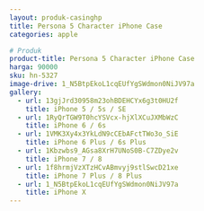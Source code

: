 ```yaml
---
layout: produk-casinghp
title: Persona 5 Character iPhone Case
categories: apple

# Produk
product-title: Persona 5 Character iPhone Case
harga: 90000
sku: hn-5327
image-drive: 1_N5BtpEkoL1cqEUfYgSWdmon0NiJV97a
gallery:
  - url: 13gjJrd30958m23ohBDEHCYx6g3t0HU2f
    title: iPhone 5 / 5s / SE
  - url: 1RyQrTGW9T0hcYSVcx-hjXlXCuJXMbWzC
    title: iPhone 6 / 6s
  - url: 1VMK3Xy4x3YkLdN9cCEbAFctTWo3o_SiE
    title: iPhone 6 Plus / 6s Plus
  - url: 1Kbzwbs9_AGsa8XrH7UNoS0B-C7ZDye2v
    title: iPhone 7 / 8
  - url: 1f8hrmjVzXTzHCvABmvyj9stlSwcD21xe
    title: iPhone 7 Plus / 8 Plus
  - url: 1_N5BtpEkoL1cqEUfYgSWdmon0NiJV97a
    title: iPhone X
---
```

